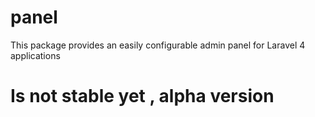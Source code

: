 panel
=====

This package provides an easily configurable admin panel for Laravel 4 applications 

Is not stable yet , alpha version
====

